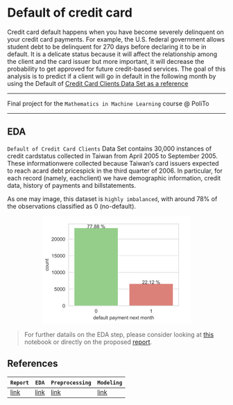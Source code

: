 # Default of credit card
Credit card default happens when you have become severely delinquent on your credit card payments. For example, the U.S. federal government allows student debt to be delinquent for 270 days before declaring it to be in default. It is a delicate status because it will affect the relationship among the client and the card issuer but more important, it will decrease the probability to get approved for future credit-based services. The goal of this analysis is to predict if a client will go in default in the following month by using the Default of [Credit Card Clients Data Set as a reference](http://archive.ics.uci.edu/ml/datasets/default+of+credit+card+clients)

---

Final project for the `Mathematics in Machine Learning` course @ PoliTo

---

## EDA
`Default of Credit Card Clients` Data Set contains 30,000 instances of credit cardstatus collected in Taiwan from April 2005 to September 2005. These informationwere collected because Taiwan’s card issuers expected to reach acard debt pricespick in the third quarter of 2006. In particular, for each record (namely, eachclient) we have demographic information, credit data, history of payments and billstatements.

As one may image, this dataset is `highly imbalanced`, with around 78% of the observations classified as 0 (no-default).

<p align="center">
  <img src="https://github.com/francescodisalvo05/credit-card-default/blob/main/images/readme-00.png"> 
</p>

> For further datails on the EDA step, please consider looking at [this](https://github.com/francescodisalvo05/credit-card-default/blob/main/notebooks/EDA.ipynb) notebook or directly on the proposed [report](https://github.com/francescodisalvo05/credit-card-default/blob/main/DiSalvoFrancesco_S282418.pdf).

## References

| `Report`  | `EDA` | `Preprocessing`  | `Modeling` |
| ------------- | ------------- | ------------- | ------------- |
| [link](https://github.com/francescodisalvo05/credit-card-default/blob/main/DiSalvoFrancesco_S282418.pdf) | [link](https://github.com/francescodisalvo05/credit-card-default/blob/main/notebooks/EDA.ipynb) | [link](https://github.com/francescodisalvo05/credit-card-default/blob/main/notebooks/preprocessing.ipynb) | [link](https://github.com/francescodisalvo05/credit-card-default/blob/main/notebooks/modeling.ipynb)

